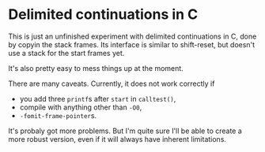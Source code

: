 Delimited continuations in C
============================

This is just an unfinished experiment with delimited continuations in C, done
by copyin the stack frames. Its interface is similar to shift-reset, but
doesn't use a stack for the start frames yet.

It's also pretty easy to mess things up at the moment.

There are many caveats. Currently, it does not work correctly if

  * you add three `printf`s after `start` in `calltest()`,
  * compile with anything other than `-O0`,
  * `-fomit-frame-pointer`s.

It's probaly got more problems. But I'm quite sure I'll be able to create a
more robust version, even if it will always have inherent limitations.
